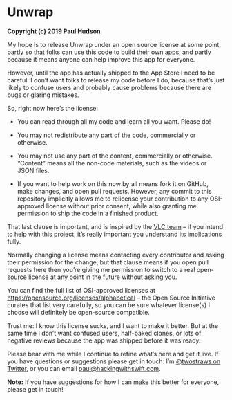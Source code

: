 # Unwrap
**Copyright (c) 2019 Paul Hudson**

My hope is to release Unwrap under an open source license at some point, partly so that folks can use this code to build their own apps, and partly because it means anyone can help improve this app for everyone.

However, until the app has actually shipped to the App Store I need to be careful: I don’t want folks to release my code before I do, because that’s just likely to confuse users and probably cause problems because there are bugs or glaring mistakes.

So, right now here’s the license:

- You can read through all my code and learn all you want. Please do!

- You may not redistribute any part of the code, commercially or otherwise.

- You may not use any part of the content, commercially or otherwise. “Content” means all the non-code materials, such as the videos or JSON files.

- If you want to help work on this now by all means fork it on GitHub, make changes, and open pull requests. However, any commit to this repository implicitly allows me to relicense your contribution to any OSI-approved license without prior consent, while also granting me permission to ship the code in a finished product.

That last clause is important, and is inspired by the [VLC team](https://github.com/videolan/vlc-ios/blob/master/COPYING) – if you intend to help with this project, it’s really important you understand its implications fully.

Normally changing a license means contacting every contributor and asking their permission for the change, but that clause means if you open pull requests here then you’re giving me permission to switch to a real open-source license at any point in the future without asking you.

You can find the full list of OSI-approved licenses at <https://opensource.org/licenses/alphabetical> – the Open Source Initiative curates that list very carefully, so you can be sure whatever license(s) I choose will definitely be open-source compatible.

Trust me: I know this license sucks, and I want to make it better. But at the same time I don’t want confused users, half-baked clones, or lots of negative reviews because the app was shipped before it was ready.

Please bear with me while I continue to refine what’s here and get it live. If you have questions or suggestions please get in touch: I’m [@twostraws on Twitter](https://twitter.com/twostraws), or you can email <paul@hackingwithswift.com>.

**Note:** If you have suggestions for how I can make this better for everyone, please get in touch!
